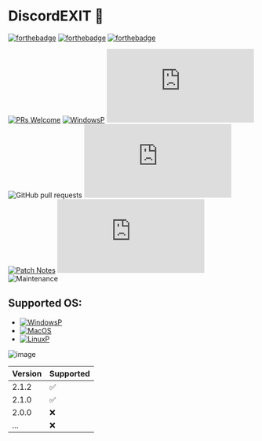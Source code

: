 DiscordEXIT 🦌
===================

[![forthebadge](https://forthebadge.com/images/badges/made-in-python.svg)](https://forthebadge.com)
[![forthebadge](https://forthebadge.com/images/badges/powered-by-black-magic.svg)](https://forthebadge.com)
[![forthebadge](https://forthebadge.com/images/badges/license-mit.svg)](https://forthebadge.com)

[![PRs Welcome](https://img.shields.io/badge/PRs-welcome-brightgreen.svg?style=shields)](http://makeapullrequest.com)
[![WindowsP](https://img.shields.io/badge/Tutorial-violet.svg?style=shields)](https://github.com/RaySoftworks/Discord.EXT/blob/main/Tutorial.md)
![GitHub issues](https://img.shields.io/github/issues/RaySoftworks/Discord.EXT)
![GitHub pull requests](https://img.shields.io/github/issues-pr/RaySoftworks/Discord.EXT/pulls)
![Latest Relase](https://img.shields.io/github/v/release/RaySoftworks/Discord.EXT)
[![Patch Notes](https://img.shields.io/badge/Changelog-2.1-yellow.svg?style=shields)](http://github.com/RaySoftworks/Discord.EXT/blob/main/PatchNotes.md)
![License](https://img.shields.io/github/license/RaySoftworks/Discord.EXT)
![Maintenance](https://img.shields.io/maintenance/Yes/2024)


## Supported OS:

- [![WindowsP](https://img.shields.io/badge/Windows-blue.svg?style=shields)](https://www.microsoft.com/en-us/software-download/windows10)
- [![MacOS](https://img.shields.io/badge/MacOS-red.svg?style=shields)](https://www.apple.com/am/macos/ventura/)
- [![LinuxP](https://img.shields.io/badge/Linux-yellow.svg?style=shields)](https://www.linux.org/pages/download/)

![image](https://github.com/RaySoftworks/Discord.EXT/assets/130923455/93f9afb0-e98e-47a1-8c15-23fc97d2a76c)


| Version | Supported          |
| ------- | ------------------ |
| 2.1.2   | :white_check_mark: |
| 2.1.0   | :white_check_mark: |
| 2.0.0   | :x:                |
|  ...    | :x:                |
